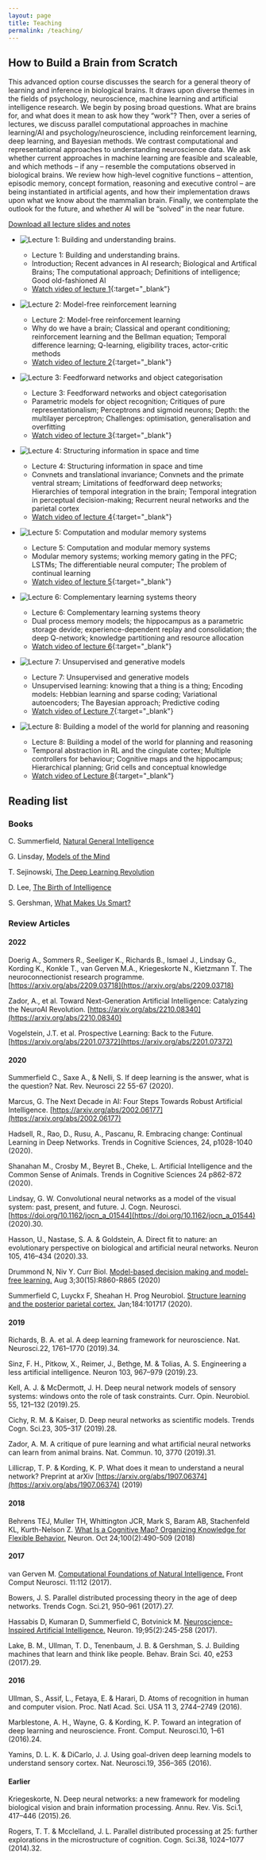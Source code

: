```yaml
---
layout: page
title: Teaching
permalink: /teaching/
---
```


## How to Build a Brain from Scratch

This advanced option course discusses the search for a general theory of learning and inference in biological brains. It draws upon diverse themes in the fields of psychology, neuroscience, machine learning and artificial intelligence research. We begin by posing broad questions. What are brains for, and what does it mean to ask how they “work”? Then, over a series of lectures, we discuss parallel computational approaches in machine learning/AI and psychology/neuroscience, including reinforcement learning, deep learning, and Bayesian methods. We contrast computational and representational approaches to understanding neuroscience data. We ask whether current approaches in machine learning are feasible and scaleable, and which methods – if any – resemble the computations observed in biological brains. We review how high-level cognitive functions – attention, episodic memory, concept formation, reasoning and executive control – are being instantiated in artificial agents, and how their implementation draws upon what we know about the mammalian brain. Finally, we contemplate the outlook for the future, and whether AI will be “solved” in the near future.

[Download all lecture slides and notes](https://humaninformationprocessing.files.wordpress.com/2020/01/how-to-build-a-brain-from-scratch_all_lectures.pdf?force_download=true)

- ![Lecture 1: Building and understanding brains.](https://humaninformationprocessing.files.wordpress.com/2020/01/screenshot-2020-01-29-at-08.02.31-2.png)
    - Lecture 1: Building and understanding brains.
    - Introduction; Recent advances in AI research; Biological and Artifical Brains; The computational approach; Definitions of intelligence; Good old-fashioned AI
    - [Watch video of lecture 1](https://videopress.com/v/i9lT5umj){:target="_blank"}

- ![Lecture 2: Model-free reinforcement learning](https://humaninformationprocessing.files.wordpress.com/2020/01/screenshot-2020-01-29-at-08.32.59.png)
    - Lecture 2: Model-free reinforcement learning
    - Why do we have a brain; Classical and operant conditioning; reinforcement learning and the Bellman equation; Temporal difference learning; Q-learning, eligibility traces, actor-critic methods
    - [Watch video of lecture 2](https://videopress.com/v/4udJpD7z){:target="_blank"}

- ![Lecture 3: Feedforward networks and object categorisation](https://humaninformationprocessing.files.wordpress.com/2020/01/screenshot-2020-01-29-at-08.33.17.png)
    - Lecture 3: Feedforward networks and object categorisation
    - Parametric models for object recognition; Critiques of pure representationalism; Perceptrons and sigmoid neurons; Depth: the multilayer perceptron; Challenges: optimisation, generalisation and overfitting
    - [Watch video of lecture 3](https://videopress.com/v/o92WiRvd){:target="_blank"}

- ![Lecture 4: Structuring information in space and time](https://humaninformationprocessing.files.wordpress.com/2020/01/screenshot-2020-01-29-at-08.33.43-1.png)
    - Lecture 4: Structuring information in space and time
    - Convnets and translational invariance; Convnets and the primate ventral stream; Limitations of feedforward deep networks; Hierarchies of temporal integration in the brain; Temporal integration in perceptual decision-making; Recurrent neural networks and the parietal cortex
    - [Watch video of lecture 4](https://videopress.com/v/FeeDkJ9u){:target="_blank"}

- ![Lecture 5: Computation and modular memory systems](https://humaninformationprocessing.files.wordpress.com/2020/01/screenshot-2020-01-29-at-08.34.52.png)
    - Lecture 5: Computation and modular memory systems
    - Modular memory systems; working memory gating in the PFC; LSTMs; The differentiable neural computer; The problem of continual learning
    - [Watch video of lecture 5](https://videopress.com/v/eb9Rmqjw){:target="_blank"}

- ![Lecture 6: Complementary learning systems theory](https://humaninformationprocessing.files.wordpress.com/2020/01/screenshot-2020-01-29-at-08.35.03.png)
    - Lecture 6: Complementary learning systems theory
    - Dual process memory models; the hippocampus as a parametric storage devide; experience-dependent replay and consolidation; the deep Q-network; knowledge partitioning and resource allocation
    - [Watch video of lecture 6](https://videopress.com/v/rgu63cLS){:target="_blank"}

- ![Lecture 7: Unsupervised and generative models](https://humaninformationprocessing.files.wordpress.com/2020/01/screenshot-2020-01-29-at-08.35.36.png)
    - Lecture 7: Unsupervised and generative models
    - Unsupervised learning: knowing that a thing is a thing; Encoding models: Hebbian learning and sparse coding; Variational autoencoders; The Bayesian approach; Predictive coding
    - [Watch video of Lecture 7](https://videopress.com/v/UyzemYzv){:target="_blank"}

- ![Lecture 8: Building a model of the world for planning and reasoning](https://humaninformationprocessing.files.wordpress.com/2020/01/screenshot-2020-01-29-at-08.37.08.png)
    - Lecture 8: Building a model of the world for planning and reasoning
    - Temporal abstraction in RL and the cingulate cortex; Multiple controllers for behaviour; Cognitive maps and the hippocampus; Hierarchical planning; Grid cells and conceptual knowledge
    - [Watch video of Lecture 8](https://videopress.com/v/Il0EzGhB){:target="_blank"}


## Reading list

### Books

C. Summerfield, [Natural General Intelligence](https://global.oup.com/academic/product/natural-general-intelligence-9780192843883?cc=gb&lang=en&)

G. Linsday, [Models of the Mind](https://www.bloomsbury.com/uk/models-of-the-mind-9781472966421/)

T. Sejinowski, [The Deep Learning Revolution](https://mitpress.mit.edu/9780262038034/the-deep-learning-revolution)

D. Lee, [The Birth of Intelligence](https://global.oup.com/academic/product/birth-of-intelligence-9780190908324?cc=gb&lang=en&)

S. Gershman, [What Makes Us Smart?](https://press.princeton.edu/books/paperback/9780691205717/what-makes-us-smart)


### Review Articles

#### 2022

Doerig A., Sommers R., Seeliger K., Richards B., Ismael J., Lindsay G., Kording K., Konkle T., van Gerven M.A., Kriegeskorte N., Kietzmann T. The neuroconnectionist research programme. [https://arxiv.org/abs/2209.03718](https://arxiv.org/abs/2209.03718)

Zador, A., et al. Toward Next-Generation Artificial Intelligence: Catalyzing the NeuroAI Revolution. [https://arxiv.org/abs/2210.08340](https://arxiv.org/abs/2210.08340)

Vogelstein, J.T. et al. Prospective Learning: Back to the Future. [https://arxiv.org/abs/2201.07372](https://arxiv.org/abs/2201.07372)

#### 2020

Summerfield C., Saxe A., &amp; Nelli, S. If deep learning is the answer, what is the question? Nat. Rev. Neurosci 22 55-67 (2020).

Marcus, G. The Next Decade in AI: Four Steps Towards Robust Artificial Intelligence. [https://arxiv.org/abs/2002.06177](https://arxiv.org/abs/2002.06177)

Hadsell, R., Rao, D., Rusu, A., Pascanu, R. Embracing change: Continual Learning in Deep Networks. Trends in Cognitive Sciences, 24, p1028-1040 (2020).

Shanahan M., Crosby M., Beyret B., Cheke, L. Artificial Intelligence and the Common Sense of Animals. Trends in Cognitive Sciences 24 p862-872 (2020).

Lindsay, G. W. Convolutional neural networks as a model of the visual system: past, present, and future. J. Cogn. Neurosci. [https://doi.org/10.1162/jocn_a_01544](https://doi.org/10.1162/jocn_a_01544) (2020).30.

Hasson, U., Nastase, S. A. &amp; Goldstein, A. Direct fit to nature: an evolutionary perspective on biological and artificial neural networks. Neuron 105, 416–434 (2020).33.

Drummond N, Niv Y. Curr Biol. [Model-based decision making and model-free learning.](https://pubmed.ncbi.nlm.nih.gov/32750340/) Aug 3;30(15):R860-R865 (2020)

Summerfield C, Luyckx F, Sheahan H. Prog Neurobiol. [Structure learning and the posterior parietal cortex.](https://pubmed.ncbi.nlm.nih.gov/31669186/) Jan;184:101717 (2020).

#### 2019

Richards, B. A. et al. A deep learning framework for neuroscience. Nat. Neurosci.22, 1761–1770 (2019).34.

Sinz, F. H., Pitkow, X., Reimer, J., Bethge, M. &amp; Tolias, A. S. Engineering a less artificial intelligence. Neuron 103, 967–979 (2019).23.

Kell, A. J. &amp; McDermott, J. H. Deep neural network models of sensory systems: windows onto the role of task constraints. Curr. Opin. Neurobiol. 55, 121–132 (2019).25.

Cichy, R. M. &amp; Kaiser, D. Deep neural networks as scientific models. Trends Cogn. Sci.23, 305–317 (2019).28.

Zador, A. M. A critique of pure learning and what artificial neural networks can learn from animal brains. Nat. Commun. 10, 3770 (2019).31.

Lillicrap, T. P. & Kording, K. P. What does it mean to understand a neural network? Preprint at arXiv [https://arxiv.org/abs/1907.06374](https://arxiv.org/abs/1907.06374) (2019)

#### 2018

Behrens TEJ, Muller TH, Whittington JCR, Mark S, Baram AB, Stachenfeld KL, Kurth-Nelson Z. [What Is a Cognitive Map? Organizing Knowledge for Flexible Behavior.](https://pubmed.ncbi.nlm.nih.gov/30359611/) Neuron. Oct 24;100(2):490-509 (2018)

#### 2017

van Gerven M. [Computational Foundations of Natural Intelligence.](https://pubmed.ncbi.nlm.nih.gov/29375355/) Front Comput Neurosci. 11:112 (2017).

Bowers, J. S. Parallel distributed processing theory in the age of deep networks. Trends Cogn. Sci.21, 950–961 (2017).27.

Hassabis D, Kumaran D, Summerfield C, Botvinick M. [Neuroscience-Inspired Artificial Intelligence.](https://pubmed.ncbi.nlm.nih.gov/28728020/) Neuron. 19;95(2):245-258 (2017).

Lake, B. M., Ullman, T. D., Tenenbaum, J. B. &amp; Gershman, S. J. Building machines that learn and think like people. Behav. Brain Sci. 40, e253 (2017).29.

#### 2016

Ullman, S., Assif, L., Fetaya, E. &amp; Harari, D. Atoms of recognition in human and computer vision. Proc. Natl Acad. Sci. USA 11 3, 2744–2749 (2016).

Marblestone, A. H., Wayne, G. &amp; Kording, K. P. Toward an integration of deep learning and neuroscience. Front. Comput. Neurosci.10, 1–61 (2016).24.

Yamins, D. L. K. &amp; DiCarlo, J. J. Using goal-driven deep learning models to understand sensory cortex. Nat. Neurosci.19, 356–365 (2016).

#### Earlier

Kriegeskorte, N. Deep neural networks: a new framework for modeling biological vision and brain information processing. Annu. Rev. Vis. Sci.1, 417–446 (2015).26.

Rogers, T. T. &amp; Mcclelland, J. L. Parallel distributed processing at 25: further explorations in the microstructure of cognition. Cogn. Sci.38, 1024–1077 (2014).32.
